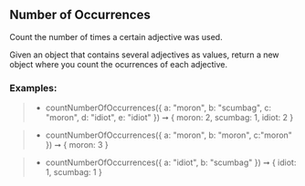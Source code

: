 ## Number of Occurrences

Count the number of times a certain adjective was used.

Given an object that contains several adjectives as values, return a new object where you count the ocurrences of each adjective.

### Examples:

> - countNumberOfOccurrences({
>   a: "moron",
>   b: "scumbag",
>   c: "moron",
>   d: "idiot",
>   e: "idiot"
>   }) ➞ { moron: 2, scumbag: 1, idiot: 2 }

> - countNumberOfOccurrences({
>   a: "moron",
>   b: "moron",
>   c:"moron"
>   }) ➞ { moron: 3 }

> - countNumberOfOccurrences({
>   a: "idiot",
>   b: "scumbag"
>   }) ➞ { idiot: 1, scumbag: 1 }
